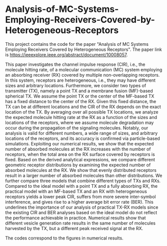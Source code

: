 # Analysis-of-MC-Systems-Employing-Receivers-Covered-by-Heterogeneous-Receptors
This project contains the code for the paper "Analysis of MC Systems Employing Receivers Covered by Heterogeneous Receptors". The paper link is https://ieeexplore.ieee.org/abstract/document/10008057.

This paper investigates the channel impulse response (CIR), i.e., the molecule hitting rate, of a molecular communication (MC) system employing an absorbing receiver (RX) covered by multiple non-overlapping receptors. In this system, receptors are heterogeneous, i.e., they may have different sizes and arbitrary locations. Furthermore, we consider two types of transmitter (TX), namely a point TX and a membrane fusion (MF)-based spherical TX. We assume the point TX or the center of the MF-based TX has a fixed distance to the center of the RX. Given this fixed distance, the TX can be at different locations and the CIR of the RX depends on the exact location of the TX. By averaging over all possible TX locations, we analyze the expected molecule hitting rate at the RX as a function of the sizes and locations of the receptors, where we assume molecule degradation may occur during the propagation of the signaling molecules. Notably, our analysis is valid for different numbers, a wide range of sizes, and arbitrary locations of the receptors, and its accuracy is confirmed via particle-based simulations. Exploiting our numerical results, we show that the expected number of absorbed molecules at the RX increases with the number of receptors, when the total area on the RX surface covered by receptors is fixed. Based on the derived analytical expressions, we compare different geometric receptor distributions by examining the expected number of absorbed molecules at the RX. We show that evenly distributed receptors result in a larger number of absorbed molecules than other distributions. We further compare three models that combine different types of TXs and RXs. Compared to the ideal model with a point TX and a fully absorbing RX, the practical model with an MF-based TX and an RX with heterogeneous receptors yields a lower peak CIR, suffers from more severe inter-symbol interference, and gives rise to a higher average bit error rate (BER). This underlines the importance of our analysis of practical TX-RX models since the existing CIR and BER analyses based on the ideal model do not reflect the performance achievable in practice. Numerical results show that different vesicle generation rate results in the same number of molecules harvested by the TX, but a different peak received signal at the RX.

The codes correspond to the figures in numerical results.
